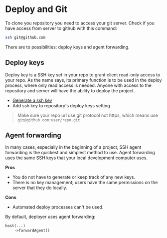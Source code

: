 # Deploy and Git

To clone you repository you need to access your git server. 
Check if you have access from server to github with this command:

~~~bash
ssh git@github.com
~~~


There are to possibilities: deploy keys and agent forwarding.

## Deploy keys

Deploy key is a SSH key set in your repo to grant client read-only access to your repo.
As the name says, its primary function is to be used in the deploy process, where only read access is needed.
Anyone with access to the repository and server will have the ability to deploy the project.

* [Generate a ssh key](https://help.github.com/articles/connecting-to-github-with-ssh/)
* Add ssh key to repository's deploy keys setting
   
> Make sure your repo url use git protocol not https, which means use `git@github.com:user/repo.git`


## Agent forwarding

In many cases, especially in the beginning of a project, 
SSH agent forwarding is the quickest and simplest method to use. 
Agent forwarding uses the same SSH keys that your local development computer uses.

**Pros**
* You do not have to generate or keep track of any new keys.
* There is no key management; users have the same permissions on the server that they do locally.

**Cons**
* Automated deploy processes can't be used.

By default, deployer uses agent forwarding:

~~~php
host(...)
    ->forwardAgent()
~~~